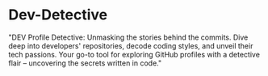 # Dev-Detective
 "DEV Profile Detective: Unmasking the stories behind the commits. Dive deep into developers' repositories, decode coding styles, and unveil their tech passions. Your go-to tool for exploring GitHub profiles with a detective flair – uncovering the secrets written in code."
